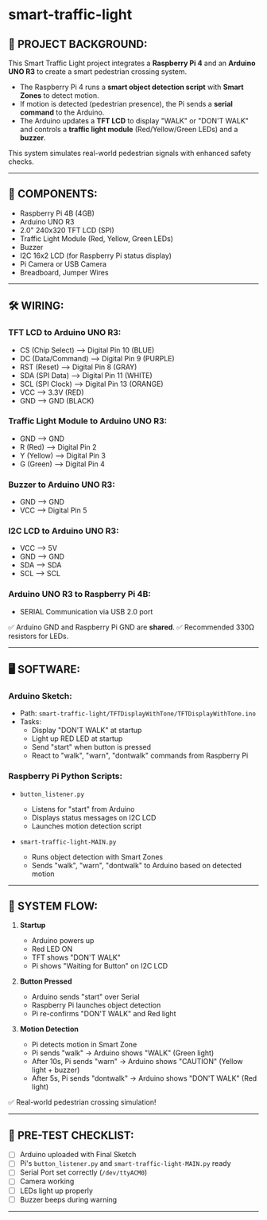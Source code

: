 # smart-traffic-light

## 📜 PROJECT BACKGROUND:

This Smart Traffic Light project integrates a **Raspberry Pi 4** and an **Arduino UNO R3** to create a smart pedestrian crossing system.

- The Raspberry Pi 4 runs a **smart object detection script** with **Smart Zones** to detect motion.
- If motion is detected (pedestrian presence), the Pi sends a **serial command** to the Arduino.
- The Arduino updates a **TFT LCD** to display "WALK" or "DON'T WALK" and controls a **traffic light module** (Red/Yellow/Green LEDs) and a **buzzer**.

This system simulates real-world pedestrian signals with enhanced safety checks.

---

## 🧩 COMPONENTS:

- Raspberry Pi 4B (4GB)
- Arduino UNO R3
- 2.0" 240x320 TFT LCD (SPI)
- Traffic Light Module (Red, Yellow, Green LEDs)
- Buzzer
- I2C 16x2 LCD (for Raspberry Pi status display)
- Pi Camera or USB Camera
- Breadboard, Jumper Wires

---

## 🛠 WIRING:

### TFT LCD to Arduino UNO R3:
- CS (Chip Select) --> Digital Pin 10 (BLUE)
- DC (Data/Command) --> Digital Pin 9 (PURPLE)
- RST (Reset) --> Digital Pin 8 (GRAY)
- SDA (SPI Data) --> Digital Pin 11 (WHITE)
- SCL (SPI Clock) --> Digital Pin 13 (ORANGE)
- VCC --> 3.3V (RED)
- GND --> GND (BLACK)

### Traffic Light Module to Arduino UNO R3:
- GND --> GND
- R (Red) --> Digital Pin 2
- Y (Yellow) --> Digital Pin 3
- G (Green) --> Digital Pin 4

### Buzzer to Arduino UNO R3:
- GND --> GND
- VCC --> Digital Pin 5

### I2C LCD to Arduino UNO R3:
- VCC --> 5V
- GND --> GND
- SDA --> SDA
- SCL --> SCL

### Arduino UNO R3 to Raspberry Pi 4B:
- SERIAL Communication via USB 2.0 port

✅ Arduino GND and Raspberry Pi GND are **shared**.
✅ Recommended 330Ω resistors for LEDs.

---

## 🖥 SOFTWARE:

### Arduino Sketch:
- Path: `smart-traffic-light/TFTDisplayWithTone/TFTDisplayWithTone.ino`
- Tasks:
  - Display "DON'T WALK" at startup
  - Light up RED LED at startup
  - Send "start" when button is pressed
  - React to "walk", "warn", "dontwalk" commands from Raspberry Pi

### Raspberry Pi Python Scripts:
- `button_listener.py`
  - Listens for "start" from Arduino
  - Displays status messages on I2C LCD
  - Launches motion detection script

- `smart-traffic-light-MAIN.py`
  - Runs object detection with Smart Zones
  - Sends "walk", "warn", "dontwalk" to Arduino based on detected motion

---

## 🚦 SYSTEM FLOW:

1. **Startup**
    - Arduino powers up
    - Red LED ON
    - TFT shows "DON'T WALK"
    - Pi shows "Waiting for Button" on I2C LCD

2. **Button Pressed**
    - Arduino sends "start" over Serial
    - Raspberry Pi launches object detection
    - Pi re-confirms "DON'T WALK" and Red light

3. **Motion Detection**
    - Pi detects motion in Smart Zone
    - Pi sends "walk" → Arduino shows "WALK" (Green light)
    - After 10s, Pi sends "warn" → Arduino shows "CAUTION" (Yellow light + buzzer)
    - After 5s, Pi sends "dontwalk" → Arduino shows "DON'T WALK" (Red light)

✅ Real-world pedestrian crossing simulation!

---

## 🧠 PRE-TEST CHECKLIST:

- [ ] Arduino uploaded with Final Sketch
- [ ] Pi's `button_listener.py` and `smart-traffic-light-MAIN.py` ready
- [ ] Serial Port set correctly (`/dev/ttyACM0`)
- [ ] Camera working
- [ ] LEDs light up properly
- [ ] Buzzer beeps during warning

---
